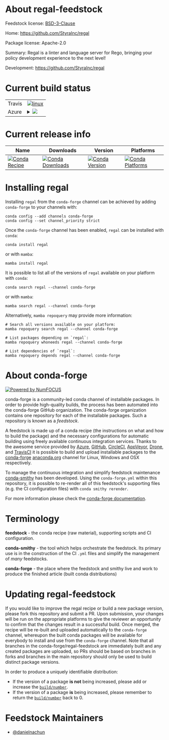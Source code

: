 About regal-feedstock
=====================

Feedstock license: [BSD-3-Clause](https://github.com/conda-forge/regal-feedstock/blob/main/LICENSE.txt)

Home: https://github.com/StyraInc/regal

Package license: Apache-2.0

Summary: Regal is a linter and language server for Rego, bringing your policy development experience to the next level!

Development: https://github.com/StyraInc/regal

Current build status
====================


<table><tr>
    <td>Travis</td>
    <td>
      <a href="https://app.travis-ci.com/conda-forge/regal-feedstock">
        <img alt="linux" src="https://img.shields.io/travis/com/conda-forge/regal-feedstock/main.svg?label=Linux">
      </a>
    </td>
  </tr>
    
  <tr>
    <td>Azure</td>
    <td>
      <details>
        <summary>
          <a href="https://dev.azure.com/conda-forge/feedstock-builds/_build/latest?definitionId=23880&branchName=main">
            <img src="https://dev.azure.com/conda-forge/feedstock-builds/_apis/build/status/regal-feedstock?branchName=main">
          </a>
        </summary>
        <table>
          <thead><tr><th>Variant</th><th>Status</th></tr></thead>
          <tbody><tr>
              <td>linux_64</td>
              <td>
                <a href="https://dev.azure.com/conda-forge/feedstock-builds/_build/latest?definitionId=23880&branchName=main">
                  <img src="https://dev.azure.com/conda-forge/feedstock-builds/_apis/build/status/regal-feedstock?branchName=main&jobName=linux&configuration=linux%20linux_64_" alt="variant">
                </a>
              </td>
            </tr><tr>
              <td>linux_aarch64</td>
              <td>
                <a href="https://dev.azure.com/conda-forge/feedstock-builds/_build/latest?definitionId=23880&branchName=main">
                  <img src="https://dev.azure.com/conda-forge/feedstock-builds/_apis/build/status/regal-feedstock?branchName=main&jobName=linux&configuration=linux%20linux_aarch64_" alt="variant">
                </a>
              </td>
            </tr><tr>
              <td>linux_ppc64le</td>
              <td>
                <a href="https://dev.azure.com/conda-forge/feedstock-builds/_build/latest?definitionId=23880&branchName=main">
                  <img src="https://dev.azure.com/conda-forge/feedstock-builds/_apis/build/status/regal-feedstock?branchName=main&jobName=linux&configuration=linux%20linux_ppc64le_" alt="variant">
                </a>
              </td>
            </tr><tr>
              <td>osx_64</td>
              <td>
                <a href="https://dev.azure.com/conda-forge/feedstock-builds/_build/latest?definitionId=23880&branchName=main">
                  <img src="https://dev.azure.com/conda-forge/feedstock-builds/_apis/build/status/regal-feedstock?branchName=main&jobName=osx&configuration=osx%20osx_64_" alt="variant">
                </a>
              </td>
            </tr><tr>
              <td>osx_arm64</td>
              <td>
                <a href="https://dev.azure.com/conda-forge/feedstock-builds/_build/latest?definitionId=23880&branchName=main">
                  <img src="https://dev.azure.com/conda-forge/feedstock-builds/_apis/build/status/regal-feedstock?branchName=main&jobName=osx&configuration=osx%20osx_arm64_" alt="variant">
                </a>
              </td>
            </tr><tr>
              <td>win_64</td>
              <td>
                <a href="https://dev.azure.com/conda-forge/feedstock-builds/_build/latest?definitionId=23880&branchName=main">
                  <img src="https://dev.azure.com/conda-forge/feedstock-builds/_apis/build/status/regal-feedstock?branchName=main&jobName=win&configuration=win%20win_64_" alt="variant">
                </a>
              </td>
            </tr>
          </tbody>
        </table>
      </details>
    </td>
  </tr>
</table>

Current release info
====================

| Name | Downloads | Version | Platforms |
| --- | --- | --- | --- |
| [![Conda Recipe](https://img.shields.io/badge/recipe-regal-green.svg)](https://anaconda.org/conda-forge/regal) | [![Conda Downloads](https://img.shields.io/conda/dn/conda-forge/regal.svg)](https://anaconda.org/conda-forge/regal) | [![Conda Version](https://img.shields.io/conda/vn/conda-forge/regal.svg)](https://anaconda.org/conda-forge/regal) | [![Conda Platforms](https://img.shields.io/conda/pn/conda-forge/regal.svg)](https://anaconda.org/conda-forge/regal) |

Installing regal
================

Installing `regal` from the `conda-forge` channel can be achieved by adding `conda-forge` to your channels with:

```
conda config --add channels conda-forge
conda config --set channel_priority strict
```

Once the `conda-forge` channel has been enabled, `regal` can be installed with `conda`:

```
conda install regal
```

or with `mamba`:

```
mamba install regal
```

It is possible to list all of the versions of `regal` available on your platform with `conda`:

```
conda search regal --channel conda-forge
```

or with `mamba`:

```
mamba search regal --channel conda-forge
```

Alternatively, `mamba repoquery` may provide more information:

```
# Search all versions available on your platform:
mamba repoquery search regal --channel conda-forge

# List packages depending on `regal`:
mamba repoquery whoneeds regal --channel conda-forge

# List dependencies of `regal`:
mamba repoquery depends regal --channel conda-forge
```


About conda-forge
=================

[![Powered by
NumFOCUS](https://img.shields.io/badge/powered%20by-NumFOCUS-orange.svg?style=flat&colorA=E1523D&colorB=007D8A)](https://numfocus.org)

conda-forge is a community-led conda channel of installable packages.
In order to provide high-quality builds, the process has been automated into the
conda-forge GitHub organization. The conda-forge organization contains one repository
for each of the installable packages. Such a repository is known as a *feedstock*.

A feedstock is made up of a conda recipe (the instructions on what and how to build
the package) and the necessary configurations for automatic building using freely
available continuous integration services. Thanks to the awesome service provided by
[Azure](https://azure.microsoft.com/en-us/services/devops/), [GitHub](https://github.com/),
[CircleCI](https://circleci.com/), [AppVeyor](https://www.appveyor.com/),
[Drone](https://cloud.drone.io/welcome), and [TravisCI](https://travis-ci.com/)
it is possible to build and upload installable packages to the
[conda-forge](https://anaconda.org/conda-forge) [anaconda.org](https://anaconda.org/)
channel for Linux, Windows and OSX respectively.

To manage the continuous integration and simplify feedstock maintenance
[conda-smithy](https://github.com/conda-forge/conda-smithy) has been developed.
Using the ``conda-forge.yml`` within this repository, it is possible to re-render all of
this feedstock's supporting files (e.g. the CI configuration files) with ``conda smithy rerender``.

For more information please check the [conda-forge documentation](https://conda-forge.org/docs/).

Terminology
===========

**feedstock** - the conda recipe (raw material), supporting scripts and CI configuration.

**conda-smithy** - the tool which helps orchestrate the feedstock.
                   Its primary use is in the construction of the CI ``.yml`` files
                   and simplify the management of *many* feedstocks.

**conda-forge** - the place where the feedstock and smithy live and work to
                  produce the finished article (built conda distributions)


Updating regal-feedstock
========================

If you would like to improve the regal recipe or build a new
package version, please fork this repository and submit a PR. Upon submission,
your changes will be run on the appropriate platforms to give the reviewer an
opportunity to confirm that the changes result in a successful build. Once
merged, the recipe will be re-built and uploaded automatically to the
`conda-forge` channel, whereupon the built conda packages will be available for
everybody to install and use from the `conda-forge` channel.
Note that all branches in the conda-forge/regal-feedstock are
immediately built and any created packages are uploaded, so PRs should be based
on branches in forks and branches in the main repository should only be used to
build distinct package versions.

In order to produce a uniquely identifiable distribution:
 * If the version of a package **is not** being increased, please add or increase
   the [``build/number``](https://docs.conda.io/projects/conda-build/en/latest/resources/define-metadata.html#build-number-and-string).
 * If the version of a package **is** being increased, please remember to return
   the [``build/number``](https://docs.conda.io/projects/conda-build/en/latest/resources/define-metadata.html#build-number-and-string)
   back to 0.

Feedstock Maintainers
=====================

* [@danielnachun](https://github.com/danielnachun/)

